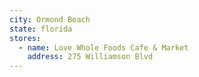 ```yaml
---
city: Ormond Beach
state: florida
stores:
  - name: Love Whole Foods Cafe & Market
    address: 275 Williamson Blvd
---
```

